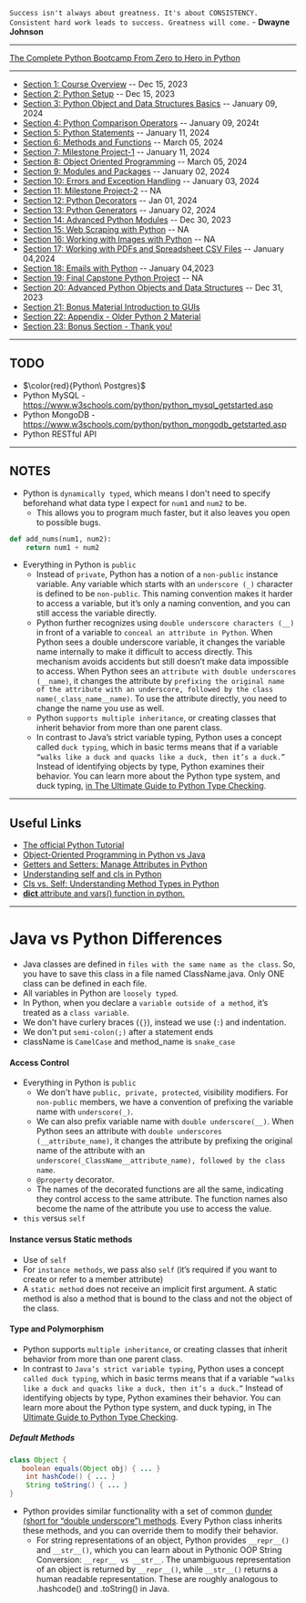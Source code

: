 `Success isn't always about greatness. It's about CONSISTENCY. Consistent hard work leads to success. Greatness will come.` - **Dwayne Johnson**

*** 

[The Complete Python Bootcamp From Zero to Hero in Python](https://www.udemy.com/course/complete-python-bootcamp/)

***

* [Section 1: Course Overview](https://github.com/muarshad01/Python_Bootcamp/blob/main/section_01_course_overview.md) -- Dec 15, 2023
* [Section 2: Python Setup](https://github.com/muarshad01/Python_Bootcamp/blob/main/section_02_python_setup.md) -- Dec 15, 2023
* [Section 3: Python Object and Data Structures Basics](https://github.com/muarshad01/Python_Bootcamp/blob/main/section_03_python_object_and_data_structurs_basics.md) -- January 09, 2024
* [Section 4: Python Comparison Operators](https://github.com/muarshad01/Python_Bootcamp/blob/main/section_04_python_comparison_operatos.md) -- January 09, 2024t
* [Section 5: Python Statements](https://github.com/muarshad01/Python_Bootcamp/blob/main/section_05_python_statements.md) -- January 11, 2024
* [Section 6: Methods and Functions](https://github.com/muarshad01/Python_Bootcamp/blob/main/section_06_methods_and_functions.md) -- March 05, 2024
* [Section 7: Milestone Project-1](https://github.com/muarshad01/Python_Bootcamp/blob/main/section_07_milestone_project-1.md) -- January 11, 2024
* [Section 8: Object Oriented Programming](https://github.com/muarshad01/Python_Bootcamp/blob/main/section_08_object_oriented_programming.md) -- March 05, 2024
* [Section 9: Modules and Packages](https://github.com/muarshad01/Python_Bootcamp/blob/main/section_09_modules_and_packages.md) -- January 02, 2024
* [Section 10: Errors and Exception Handling](https://github.com/muarshad01/Python_Bootcamp/blob/main/section_10_erros_and_exceptions_handling.md) -- January 03, 2024
* [Section 11: Milestone Project-2](https://github.com/muarshad01/Python_Bootcamp/blob/main/section_11_milestone_project-2.md) -- NA
* [Section 12: Python Decorators](https://github.com/muarshad01/Python_Bootcamp/blob/main/section_12_python_decorators.md) -- Jan 01, 2024
* [Section 13: Python Generators](https://github.com/muarshad01/Python_Bootcamp/blob/main/section_13_pyton_generators.md) -- January 02, 2024
* [Section 14: Advanced Python Modules](https://github.com/muarshad01/Python_Bootcamp/blob/main/section_14_advanced_pyton_modules.md) -- Dec 30, 2023
* [Section 15: Web Scraping with Python](https://github.com/muarshad01/Python_Bootcamp/blob/main/section_15_web_scraping_with_python.md) -- NA
* [Section 16: Working with Images with Python](https://github.com/muarshad01/Python_Bootcamp/blob/main/section_16_working_with_images_with_python.md) -- NA
* [Section 17: Working with PDFs and Spreadsheet CSV Files](https://github.com/muarshad01/Python_Bootcamp/blob/main/section_17_working_with_pdfs_and_spreadsheet_csv_files.md) -- January 04,2024
* [Section 18: Emails with Python](https://github.com/muarshad01/Python_Bootcamp/blob/main/section_18_emails_with_python.md) -- January 04,2023
* [Section 19: Final Capstone Python Project](https://github.com/muarshad01/Python_Bootcamp/blob/main/section_19_final_capstone_python_project.md) -- NA
* [Section 20: Advanced Python Objects and Data Structures](https://github.com/muarshad01/Python_Bootcamp/blob/main/section_20_advanced_python_objects_and_data_structures.md) -- Dec 31, 2023
* [Section 21: Bonus Material Introduction to GUIs](https://github.com/muarshad01/Python_Bootcamp/blob/main/section_21_bonus_material_introduction_to_GUIs.md)
* [Section 22: Appendix - Older Python 2 Material](https://github.com/muarshad01/Python_Bootcamp/blob/main/section_22_appendix_old_python2_material.md)
* [Section 23: Bonus Section - Thank you!](https://github.com/muarshad01/Python_Bootcamp/blob/main/section_23_thank_you.md)

***

## TODO

* $\color{red}{Python\ Postgres}$
* Python MySQL - https://www.w3schools.com/python/python_mysql_getstarted.asp
* Python MongoDB - https://www.w3schools.com/python/python_mongodb_getstarted.asp
* Python RESTful API

***

## NOTES

* Python is `dynamically typed`, which means I don't need to specify beforehand what data type I expect for `num1` and `num2` to be.
    * This allows you to program much faster, but it also leaves you open to possible bugs.
```python
def add_nums(num1, num2):
    return num1 + num2
```
* Everything in Python is `public`
   * Instead of `private`, Python has a notion of a `non-public` instance variable. Any variable which starts with an `underscore (_)` character is defined to be `non-public`. This naming convention makes it harder to access a variable, but it’s only a naming convention, and you can still access the variable directly.
   * Python further recognizes using `double underscore characters (__)` in front of a variable to `conceal an attribute in Python`. When Python sees a double underscore variable, it changes the variable name internally to make it difficult to access directly. This mechanism avoids accidents but still doesn’t make data impossible to access. When Python sees an `attribute with double underscores (__name)`, it changes the attribute by `prefixing the original name of the attribute with an underscore, followed by the class name(_class_name__name)`. To use the attribute directly, you need to change the name you use as well.
   * Python `supports multiple inheritance`, or creating classes that inherit behavior from more than one parent class.
   * In contrast to Java’s strict variable typing, Python uses a concept called `duck typing`, which in basic terms means that if a variable `“walks like a duck and quacks like a duck, then it’s a duck.”` Instead of identifying objects by type, Python examines their behavior. You can learn more about the Python type system, and duck typing, [in The Ultimate Guide to Python Type Checking](https://realpython.com/python-type-checking/).

***

## Useful Links

* [The official Python Tutorial](https://docs.python.org/3/tutorial/)
* [Object-Oriented Programming in Python vs Java](https://realpython.com/oop-in-python-vs-java/)
* [Getters and Setters: Manage Attributes in Python](https://realpython.com/python-getter-setter/)
* [Understanding self and cls in Python](https://grzegorz-makowski.medium.com/understanding-self-and-cls-in-python-b674f5e5951d)
* [Cls vs. Self: Understanding Method Types in Python](https://builtin.com/software-engineering-perspectives/python-cls)
* [__dict__ attribute and vars() function in python.](https://medium.com/analytics-vidhya/dict-attribute-and-vars-function-in-python-42d82dbaba73)

***

# Java vs Python Differences
* Java classes are defined in `files with the same name as the class`. So, you have to save this class in a file named ClassName.java. Only ONE class can be defined in each file.
* All variables in Python are `loosely typed`.
* In Python, when you declare a `variable outside of a method`, it’s treated as a `class variable`. 
* We don't have curlery braces (`{}`), instead we use (`:`) and indentation.
* We don't put `semi-colon(;)` after a statement ends
* className is `CamelCase` and method_name is `snake_case`

#### Access Control 
* Everything in Python is `public`
   * We don't have `public, private, protected`, visibility modifiers. For `non-public` members, we have a convention of prefixing the variable name with `underscore(_)`.
   * We can also prefix variable name with `double underscore(__)`. When Python sees an attribute with `double underscores (__attribute_name)`, it changes the attribute by prefixing the original name of the attribute with an `underscore(_ClassName__attribute_name), followed by the class name`. 
   * `@property` decorator.
   * The names of the decorated functions are all the same, indicating they control access to the same attribute. The function names also become the name of the attribute you use to access the value.
* `this` versus `self`

#### Instance versus Static methods
* Use of `self`
* For `instance methods`, we pass also `self` (it’s required if you want to create or refer to a member attribute)
* A `static method` does not receive an implicit first argument. A static method is also a method that is bound to the class and not the object of the class.

#### Type and Polymorphism
* Python supports `multiple inheritance`, or creating classes that inherit behavior from more than one parent class.
* In contrast to `Java’s strict variable typing`, Python uses a concept `called duck typing`, which in basic terms means that if a variable `“walks like a duck and quacks like a duck, then it’s a duck.”` Instead of identifying objects by type, Python examines their behavior. You can learn more about the Python type system, and duck typing, in The [Ultimate Guide to Python Type Checking](https://realpython.com/python-type-checking/).
##### Default Methods
```java
class Object {
   boolean equals(Object obj) { ... }    
    int hashCode() { ... }    
    String toString() { ... }    
}
```
* Python provides similar functionality with a set of common [dunder (short for “double underscore”) methods](https://dbader.org/blog/python-dunder-methods). Every Python class inherits these methods, and you can override them to modify their behavior.
   * For string representations of an object, Python provides `__repr__()` and `__str__()`, which you can learn about in Pythonic OOP String Conversion: `__repr__ vs __str__`. The unambiguous representation of an object is returned by `__repr__()`, while `__str__()` returns a human readable representation. These are roughly analogous to .hashcode() and .toString() in Java.
     
####
